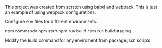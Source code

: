 This project was created from scratch using babel and webpack. This is just an example of using webpack configurations.

Configure env files for different environments.

npm commands
npm start
npm run build
npm run build:staging

Modify the build command for any enviroment from package.json scripts
